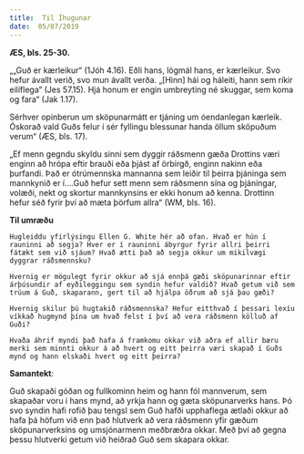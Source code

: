 ```yaml
---
title:  Til Íhugunar
date:  05/07/2019
---
```


**ÆS, bls. 25-30.**

„„Guð er kærleikur“ (1Jóh 4.16). Eðli hans, lögmál hans, er kærleikur. Svo hefur ávallt verið, svo mun ávallt verða. „[Hinn] hái og háleiti, hann sem ríkir eilíflega“ (Jes 57.15). Hjá honum er engin umbreyting né skuggar, sem koma og fara“ (Jak 1.17).

Sérhver opinberun um sköpunarmátt er tjáning um óendanlegan kærleik. Óskorað vald Guðs felur í sér fyllingu blessunar handa öllum sköpuðum verum“ (ÆS, bls. 17).

„Ef menn gegndu skyldu sinni sem dyggir ráðsmenn gæða Drottins væri enginn að hrópa eftir brauði eða þjást af örbirgð, enginn nakinn eða þurfandi. Það er ótrúmennska mannanna sem leiðir til þeirra þjáninga sem mannkynið er í....Guð hefur sett menn sem ráðsmenn sína og þjáningar, volæði, nekt og skortur mannkynsins er ekki honum að kenna. Drottinn hefur séð fyrir því að mæta þörfum allra“ (WM, bls. 16).

**Til umræðu**

`Hugleiddu yfirlýsingu Ellen G. White hér að ofan. Hvað er hún í rauninni að segja? Hver er í rauninni ábyrgur fyrir allri þeirri fátækt sem við sjáum? Hvað ætti það að segja okkur um mikilvægi dyggrar ráðsmennsku?`

`Hvernig er mögulegt fyrir okkur að sjá ennþá gæði sköpunarinnar eftir árþúsundir af eyðileggingu sem syndin hefur valdið? Hvað getum við sem trúum á Guð, skaparann, gert til að hjálpa öðrum að sjá þau gæði?`

`Hvernig skilur þú hugtakið ráðsmennska? Hefur eitthvað í þessari lexíu víkkað hugmynd þína um hvað felst í því að vera ráðsmenn kölluð af Guði?`

`Hvaða áhrif myndi það hafa á framkomu okkar við aðra ef allir bæru merki sem minnti okkur á að hvert og eitt þeirra væri skapað í Guðs mynd og hann elskaði hvert og eitt þeirra?`

**Samantekt**:

Guð skapaði góðan og fullkominn heim og hann fól mannverum, sem skapaðar voru í hans mynd, að yrkja hann og gæta sköpunarverks hans. Þó svo syndin hafi rofið þau tengsl sem Guð hafði upphaflega ætlaði okkur að hafa þá höfum við enn það hlutverk að vera ráðsmenn yfir gæðum sköpunarverksins og umsjónarmenn meðbræðra okkar. Með því að gegna þessu hlutverki getum við heiðrað Guð sem skapara okkar.